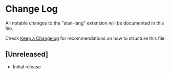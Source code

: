 # Change Log

All notable changes to the "alan-lang" extension will be documented in this file.

Check [Keep a Changelog](http://keepachangelog.com/) for recommendations on how to structure this file.

## [Unreleased]

- Initial release